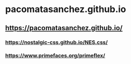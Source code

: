 # pacomatasanchez.github.io
## https://pacomatasanchez.github.io/


### https://nostalgic-css.github.io/NES.css/

### https://www.primefaces.org/primeflex/
